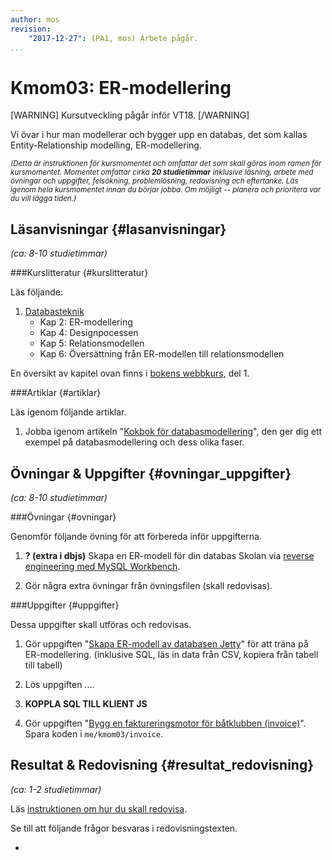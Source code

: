 ```yaml
---
author: mos
revision:
    "2017-12-27": (PA1, mos) Arbete pågår.
...
```

Kmom03: ER-modellering
====================================

[WARNING]
Kursutveckling pågår inför VT18.
[/WARNING]

Vi övar i hur man modellerar och bygger upp en databas, det som kallas Entity-Relationship modelling, ER-modellering.


<!--more-->

<!--
[ERBILD]
-->


<small><i>(Detta är instruktionen för kursmomentet och omfattar det som skall göras inom ramen för kursmomentet. Momentet omfattar cirka **20 studietimmar** inklusive läsning, arbete med övningar och uppgifter, felsökning, problemlösning, redovisning och eftertanke. Läs igenom hela kursmomentet innan du börjar jobba. Om möjligt -- planera och prioritera var du vill lägga tiden.)</i></small>



Läsanvisningar  {#lasanvisningar}
---------------------------------

*(ca: 8-10 studietimmar)*


###Kurslitteratur  {#kurslitteratur}

Läs följande:

1. [Databasteknik](kunskap/boken-databasteknik)
    * Kap 2: ER-modellering
    * Kap 4: Designpocessen
    * Kap 5: Relationsmodellen
    * Kap 6: Översättning från ER-modellen till relationsmodellen

En översikt av kapitel ovan  finns i [bokens webbkurs](http://www.databasteknik.se/webbkursen/), del 1.


<!--
Saker vi inte hanterat:

* Kap 3: Mer om datamodellering
* Kap 11: Normalformer och normalisering
-->

###Artiklar {#artiklar}

Läs igenom följande artiklar.

1. Jobba igenom artikeln "[Kokbok för databasmodellering](kunskap/kokbok-for-databasmodellering)", den ger dig ett exempel på databasmodellering och dess olika faser.


<!--stop-->



Övningar & Uppgifter  {#ovningar_uppgifter}
-------------------------------------------

*(ca: 8-10 studietimmar)*



###Övningar {#ovningar}

Genomför följande övning för att förbereda inför uppgifterna.

1. **? (extra i dbjs)** Skapa en ER-modell för din databas Skolan via [reverse engineering med MySQL Workbench](coachen/reverse-engineering-av-databasen-mysql-med-workbench).

1. Gör några extra övningar från övningsfilen (skall redovisas).



###Uppgifter {#uppgifter}

Dessa uppgifter skall utföras och redovisas.

1. Gör uppgiften "[Skapa ER-modell av databasen Jetty](uppgift/skapa-er-modell-av-databasen-jetty)" för att träna på ER-modellering. (inklusive SQL, läs in data från CSV, kopiera från tabell till tabell)

1. Lös uppgiften ....

1. **KOPPLA SQL TILL KLIENT JS**

1. Gör uppgiften "[Bygg en faktureringsmotor för båtklubben (invoice)](uppgift/bygg-en-faktureringsmotor-for-batklubben)". Spara koden i `me/kmom03/invoice`.




Resultat & Redovisning  {#resultat_redovisning}
-----------------------------------------------

*(ca: 1-2 studietimmar)*

Läs [instruktionen om hur du skall redovisa](./../redovisa).

Se till att följande frågor besvaras i redovisningstexten.

* 
